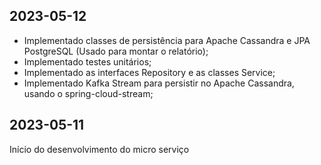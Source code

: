 ## 2023-05-12

* Implementado classes de persistência para Apache Cassandra e JPA PostgreSQL (Usado para montar o relatório);
* Implementado testes unitários;
* Implementado as interfaces Repository e as classes Service;
* Implementado Kafka Stream para persistir no Apache Cassandra, usando o spring-cloud-stream;

## 2023-05-11

Início do desenvolvimento do micro serviço

